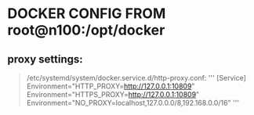 # DOCKER CONFIG FROM root@n100:/opt/docker

## proxy settings:
> /etc/systemd/system/docker.service.d/http-proxy.conf:
'''
[Service]
Environment="HTTP_PROXY=http://127.0.0.1:10809"
Environment="HTTPS_PROXY=http://127.0.0.1:10809"
Environment="NO_PROXY=localhost,127.0.0.0/8,192.168.0.0/16"
'''